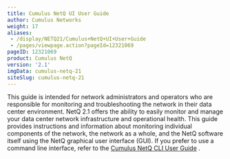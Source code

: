 ```yaml
---
title: Cumulus NetQ UI User Guide
author: Cumulus Networks
weight: 17
aliases:
 - /display/NETQ21/Cumulus+NetQ+UI+User+Guide
 - /pages/viewpage.action?pageId=12321069
pageID: 12321069
product: Cumulus NetQ
version: '2.1'
imgData: cumulus-netq-21
siteSlug: cumulus-netq-21
---
```

This guide is intended for network administrators and operators who are
responsible for monitoring and troubleshooting the network in their data
center environment. NetQ 2.1 offers the ability to easily monitor and
manage your data center network infrastructure and operational health.
This guide provides instructions and information about monitoring
individual components of the network, the network as a whole, and the
NetQ software itself using the NetQ graphical user interface (GUI). If
you prefer to use a command line interface, refer to the
<span style="color: #ff0000;"> [Cumulus NetQ CLI User
Guide](/version/cumulus-netq-21/Cumulus-NetQ-CLI-User-Guide/) </span> .

<article id="html-search-results" class="ht-content" style="display: none;">

</article>

<footer id="ht-footer">

</footer>
